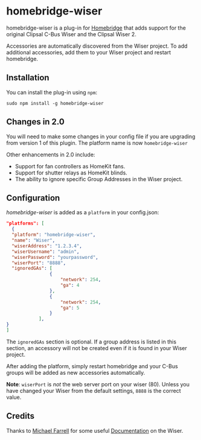 homebridge-wiser
================

homebridge-wiser is a plug-in for [Homebridge](https://github.com/homebridge/homebridge)
that adds support for the original Clipsal C-Bus Wiser and the Clipsal Wiser 2.

Accessories are automatically discovered from the Wiser project.  To add
additional accessories, add them to your Wiser project and restart homebridge.

Installation
------------

You can install the plug-in using `npm`:

`sudo npm install -g homebridge-wiser`

Changes in 2.0
--------------

You will need to make some changes in your config file if you are upgrading from version 1 of this plugin.
The platform name is now `homebridge-wiser`

Other enhancements in 2.0 include:

* Support for fan controllers as HomeKit fans.
* Support for shutter relays as HomeKit blinds.
* The ability to ignore specific Group Addresses in the Wiser project.

Configuration
-------------

*homebridge-wiser* is added as a `platform` in your config.json:

```JSON
"platforms": [
  {
  "platform": "homebridge-wiser",
  "name": "Wiser",
  "wiserAddress": "1.2.3.4",
  "wiserUsername": "admin",
  "wiserPassword": "yourpassword",
  "wiserPort": "8888",
  "ignoredGAs": [
                {
                    "network": 254,
                    "ga": 4
                },
                {
                    "network": 254,
                    "ga": 5
                }
            ],
}
]
```

The `ignoredGAs` section is optional.  If a group address is listed in this section, an accessory will not be created
even if it is found in your Wiser project.

After adding the platform, simply restart homebridge and your C-Bus groups will
be added as new accessories automatically.

**Note**: `wiserPort` is *not* the web server port on your wiser (80).  Unless you have changed your Wiser from the default settings,
`8888` is the correct value.

Credits
-------

Thanks to [Michael Farrell](http://micolous.id.au) for some useful [Documentation](https://github.com/micolous/cbus/blob/master/docs/wiser-swf-protocol.rst)
on the Wiser.
